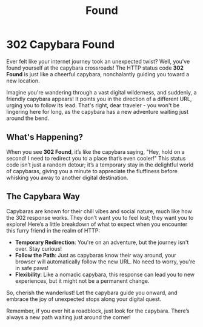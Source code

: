 ﻿---
category: 3xx
code: 302
cover: https://firebasestorage.googleapis.com/v0/b/capy-http.appspot.com/o/Capy-302-750x600.avif?alt=media
thumbnail: https://firebasestorage.googleapis.com/v0/b/capy-http.appspot.com/o/Capy-302-250x200.avif?alt=media
coverAlt: Found
description: Found
pubDate: 2014-06-01
tags:
- 3xx
title: Found
---


# 302 Capybara Found

Ever felt like your internet journey took an unexpected twist? Well, you've found yourself at the capybara crossroads! The HTTP status code **302 Found** is just like a cheerful capybara, nonchalantly guiding you toward a new location. 

Imagine you're wandering through a vast digital wilderness, and suddenly, a friendly capybara appears! It points you in the direction of a different URL, urging you to follow its lead. That's right, dear traveler - you won't be lingering here for long, as the capybara has a new adventure waiting just around the bend.

## What's Happening?

When you see **302 Found**, it’s like the capybara saying, "Hey, hold on a second! I need to redirect you to a place that’s even cooler!" This status code isn’t just a random detour; it’s a temporary stay in the delightful world of capybaras, giving you a minute to appreciate the fluffiness before whisking you away to another digital destination.

## The Capybara Way

Capybaras are known for their chill vibes and social nature, much like how the 302 response works. They don’t want you to feel lost; they want you to explore! Here’s a little breakdown of what to expect when you encounter this furry friend in the realm of HTTP:

- **Temporary Redirection**: You're on an adventure, but the journey isn't over. Stay curious!
- **Follow the Path**: Just as capybaras know their way around, your browser will automatically follow the new URL. No need to worry, you're in safe paws!
- **Flexibility**: Like a nomadic capybara, this response can lead you to new experiences, but it might not be a permanent change. 

So, cherish the wanderlust! Let the capybara guide you onward, and embrace the joy of unexpected stops along your digital quest. 

Remember, if you ever hit a roadblock, just look for the capybara. There’s always a new path waiting just around the corner!
